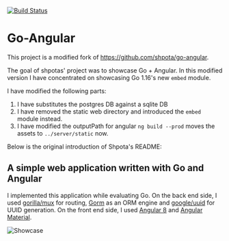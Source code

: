 [![Build Status](https://travis-ci.com/Shpota/go-angular.svg?branch=master)](https://travis-ci.com/Shpota/go-angular)

# Go-Angular

This project is a modified fork of https://github.com/shpota/go-angular.

The goal of shpotas' project was to showcase Go + Angular.
In this modified version I have concentrated on showcasing Go 1.16's
new `embed` module.

I have modified the following parts:

1. I have substitutes the postgres DB against a sqlite DB
2. I have removed the static web directory and introduced the `embed` module instead.
3. I have modified the outputPath for angular `ng build --prod` moves the assets to `../server/static` now.


Below is the original introduction of Shpota's README:

## A simple web application written with Go and Angular

I implemented this application while evaluating Go. 
On the back end side, I used 
[gorilla/mux](https://github.com/gorilla/mux) for 
routing, [Gorm](https://github.com/jinzhu/gorm) as an 
ORM engine and 
[google/uuid](https://github.com/google/uuid) 
for UUID generation. On the front end side, I used 
[Angular 8](https://angular.io/) and 
[Angular Material](https://material.angular.io/).

![Showcase](showcase/showcase.gif)

